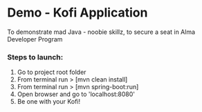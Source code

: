# Demo - Kofi Application

To demonstrate mad Java - noobie skillz, to secure a seat in Alma Developer Program

### Steps to launch:

1. Go to project root folder
2. From terminal run > [mvn clean install]
3. From terminal run > [mvn spring-boot:run]
4. Open browser and go to 'localhost:8080'
5. Be one with your Kofi!
